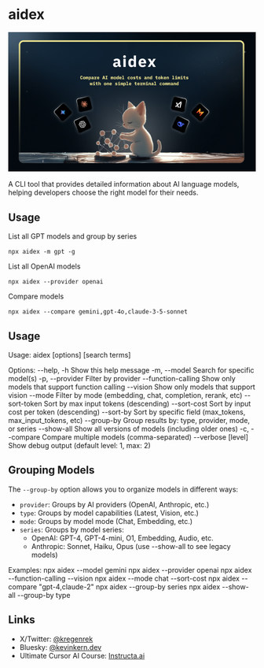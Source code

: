 # aidex

![llmdex Cover](/public/cover.png)

A CLI tool that provides detailed information about AI language models, helping developers choose the right model for their needs.

## Usage

List all GPT models and group by series
```
npx aidex -m gpt -g
```

List all OpenAI models
```
npx aidex --provider openai
```

Compare models
```
npx aidex --compare gemini,gpt-4o,claude-3-5-sonnet
```


## Usage

Usage: aidex [options] [search terms]

Options:
  --help, -h                  Show this help message
  -m, --model <name>     Search for specific model(s)
  -p, --provider <name>  Filter by provider
  --function-calling     Show only models that support function calling
  --vision              Show only models that support vision
  --mode <type>         Filter by mode (embedding, chat, completion, rerank, etc)
  --sort-token          Sort by max input tokens (descending)
  --sort-cost           Sort by input cost per token (descending)
  --sort-by <field>     Sort by specific field (max_tokens, max_input_tokens, etc)
  --group-by <criteria> Group results by: type, provider, mode, or series
  --show-all           Show all versions of models (including older ones)
  -c, --compare <models>  Compare multiple models (comma-separated)
  --verbose [level]    Show debug output (default level: 1, max: 2)

## Grouping Models

The `--group-by` option allows you to organize models in different ways:

- `provider`: Groups by AI providers (OpenAI, Anthropic, etc.)
- `type`: Groups by model capabilities (Latest, Vision, etc.)
- `mode`: Groups by model mode (Chat, Embedding, etc.)
- `series`: Groups by model series:
  - OpenAI: GPT-4, GPT-4-mini, O1, Embedding, Audio, etc.
  - Anthropic: Sonnet, Haiku, Opus (use --show-all to see legacy models)

Examples:
  npx aidex --model gemini
  npx aidex --provider openai
  npx aidex --function-calling --vision
  npx aidex --mode chat --sort-cost
  npx aidex --compare "gpt-4,claude-2"
  npx aidex --group-by series
  npx aidex --show-all --group-by type

## Links

- X/Twitter: [@kregenrek](https://x.com/kregenrek)
- Bluesky: [@kevinkern.dev](https://bsky.app/profile/kevinkern.dev)
- Ultimate Cursor AI Course: [Instructa.ai](https://www.instructa.ai/en/cursor-ai)
